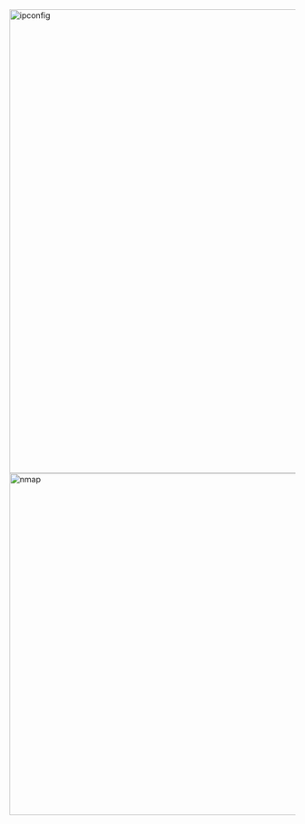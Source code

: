 
<img width="1172" height="817" alt="ipconfig" src="https://github.com/user-attachments/assets/957f48ef-11e2-42a4-8397-f5b2ca0b08e3" />


<img width="1072" height="602" alt="nmap" src="https://github.com/user-attachments/assets/99ac5a29-377c-4466-bae7-dd54000969d2" />
